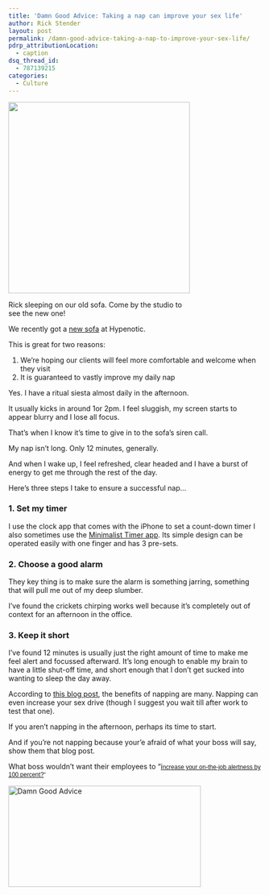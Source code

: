 ```yaml
---
title: 'Damn Good Advice: Taking a nap can improve your sex life'
author: Rick Stender
layout: post
permalink: /damn-good-advice-taking-a-nap-to-improve-your-sex-life/
pdrp_attributionLocation:
  - caption
dsq_thread_id:
  - 787139215
categories:
  - Culture
---
```

<div id="attachment_9658" style="width: 370px" class="wp-caption alignleft">
  <img class="size-full wp-image-9658" title="Rick takes a catnap" src="http://hypenotic.com/wordpress/wp-content/uploads/2012/07/catnap-e1343742978930.jpg" alt="" width="360" height="380" /><p class="wp-caption-text">
    Rick sleeping on our old sofa. Come by the studio to see the new one!
  </p>
</div>

We recently got a [new sofa][1] at Hypenotic.

This is great for two reasons:

1.  We&#8217;re hoping our clients will feel more comfortable and welcome when they visit
2.  It is guaranteed to vastly improve my daily nap

Yes. I have a ritual siesta almost daily in the afternoon.

It usually kicks in around 1or 2pm. I feel sluggish, my screen starts to appear blurry and I lose all focus.

That&#8217;s when I know it&#8217;s time to give in to the sofa&#8217;s siren call.

My nap isn&#8217;t long. Only 12 minutes, generally.

And when I wake up, I feel refreshed, clear headed and I have a burst of energy to get me through the rest of the day.

Here&#8217;s three steps I take to ensure a successful nap&#8230;

### 1. Set my timer

I use the clock app that comes with the iPhone to set a count-down timer I also sometimes use the [Minimalist Timer app][2]. Its simple design can be operated easily with one finger and has 3 pre-sets.

### 2. Choose a good alarm

They key thing is to make sure the alarm is something jarring, something that will pull me out of my deep slumber.

I&#8217;ve found the crickets chirping works well because it&#8217;s completely out of context for an afternoon in the office.

### 3. Keep it short

I&#8217;ve found 12 minutes is usually just the right amount of time to make me feel alert and focussed afterward. It&#8217;s long enough to enable my brain to have a little shut-off time, and short enough that I don&#8217;t get sucked into wanting to sleep the day away.

According to [this blog post][3], the benefits of napping are many. Napping can even increase your sex drive (though I suggest you wait till after work to test that one).

If you aren&#8217;t napping in the afternoon, perhaps its time to start.

And if you&#8217;re not napping because your&#8217;e afraid of what your boss will say, show them that blog post.

What boss wouldn&#8217;t want their employees to &#8220;[i][3]<span style="color: #423839; font-family: Arial, Verdana, Helvetica, sans-serif; font-size: 12px; line-height: 15px;"><a href="http://www.besthealthmag.ca/embrace-life/sleep/19-reasons-to-take-a-nap">ncrease your on-the-job alertness by 100 percent?</a>&#8220;</span>

<img class="aligncenter size-full wp-image-9618" title="Damn Good Advice" src="http://hypenotic.com/wordpress/wp-content/uploads/2012/07/damngoodadvice2.png" alt="Damn Good Advice" width="382" height="201" />

 [1]: http://gusmodern.com/products1/sofas/jane-bisectional/jane-bisectional.shtml#jane-bisectional
 [2]: http://itunes.apple.com/ca/app/minimalist-timer/id487145086?mt=8
 [3]: http://www.besthealthmag.ca/embrace-life/sleep/19-reasons-to-take-a-nap